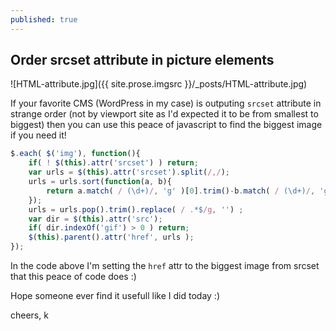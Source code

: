 ```yaml
---
published: true
---
```

## Order srcset attribute in picture elements

![HTML-attribute.jpg]({{ site.prose.imgsrc }}/_posts/HTML-attribute.jpg)


If your favorite CMS (WordPress in my case) is outputing `srcset` attribute in strange order (not by viewport site as I'd expected it to be from smallest to biggest) then you can use this peace of javascript to find the biggest image if you need it!

```javascript
$.each( $('img'), function(){
	if( ! $(this).attr('srcset') ) return;
	var urls = $(this).attr('srcset').split(/,/);
	urls = urls.sort(function(a, b){
		return a.match( / (\d+)/, 'g' )[0].trim()-b.match( / (\d+)/, 'g' )[0].trim();
	});
	urls = urls.pop().trim().replace( / .*$/g, '') ;
	var dir = $(this).attr('src');
	if( dir.indexOf('gif') > 0 ) return;
	$(this).parent().attr('href', urls );
});
```

In the code above I'm setting the `href` attr to the biggest image from srcset that this peace of code does :)

Hope someone ever find it usefull like I did today :)

cheers, k
